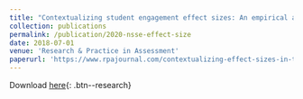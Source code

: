 ```yaml
---
title: "Contextualizing student engagement effect sizes: An empirical analysis"
collection: publications
permalink: /publication/2020-nsse-effect-size
date: 2018-07-01
venue: 'Research & Practice in Assessment'
paperurl: 'https://www.rpajournal.com/contextualizing-effect-sizes-in-the-national-survey-of-student-engagement-an-empirical-analysis/'
---
```

Download [here](https://files.eric.ed.gov/fulltext/EJ1203523.pdf){: .btn--research}